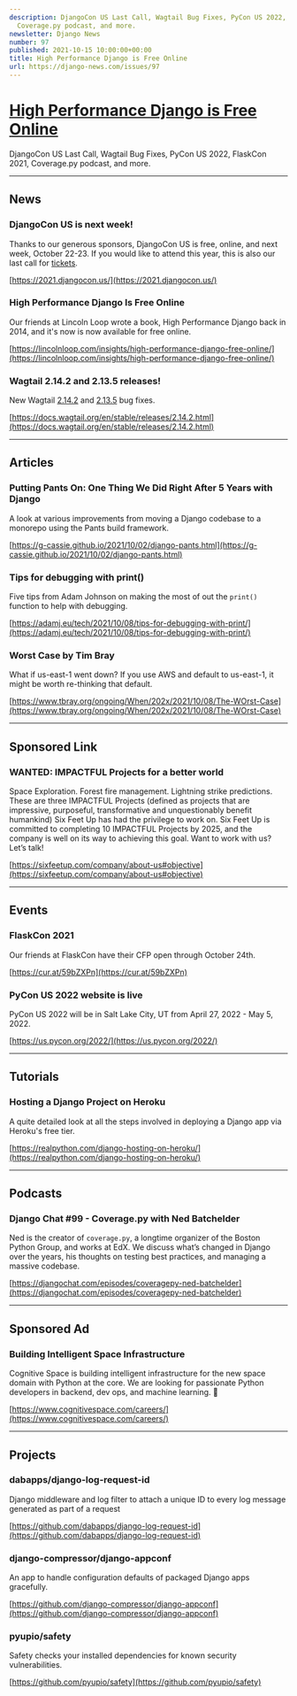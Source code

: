 ```yaml
---
description: DjangoCon US Last Call, Wagtail Bug Fixes, PyCon US 2022, FlaskCon 2021,
  Coverage.py podcast, and more.
newsletter: Django News
number: 97
published: 2021-10-15 10:00:00+00:00
title: High Performance Django is Free Online
url: https://django-news.com/issues/97
---
```


# [High Performance Django is Free Online](https://django-news.com/issues/97)

DjangoCon US Last Call, Wagtail Bug Fixes, PyCon US 2022, FlaskCon 2021, Coverage.py podcast, and more.

----

## News

### DjangoCon US is next week! 

<p>Thanks to our generous sponsors, DjangoCon US is free, online, and next week, October 22-23. If you would like to attend this year, this is also our last call for <a href="https://cur.at/kegcnzf">tickets</a>.</p>

[https://2021.djangocon.us/](https://2021.djangocon.us/)

### High Performance Django Is Free Online

<p>Our friends at Lincoln Loop wrote a book, High Performance Django back in 2014, and it's now is now available for free online.</p>

[https://lincolnloop.com/insights/high-performance-django-free-online/](https://lincolnloop.com/insights/high-performance-django-free-online/)

### Wagtail 2.14.2 and 2.13.5 releases! 

<p>New Wagtail <a href="https://cur.at/8U4zSnJ">2.14.2</a> and <a href="https://cur.at/h85sRz5">2.13.5</a> bug fixes.</p>

[https://docs.wagtail.org/en/stable/releases/2.14.2.html](https://docs.wagtail.org/en/stable/releases/2.14.2.html)

----

## Articles

### Putting Pants On: One Thing We Did Right After 5 Years with Django

<p>A look at various improvements from moving a Django codebase to a monorepo using the Pants build framework.</p>

[https://g-cassie.github.io/2021/10/02/django-pants.html](https://g-cassie.github.io/2021/10/02/django-pants.html)

### Tips for debugging with print()

<p>Five tips from Adam Johnson on making the most of out the <code>print()</code> function to help with debugging.</p>

[https://adamj.eu/tech/2021/10/08/tips-for-debugging-with-print/](https://adamj.eu/tech/2021/10/08/tips-for-debugging-with-print/)

### Worst Case by Tim Bray

<p>What if us-east-1 went down? If you use AWS and default to us-east-1, it might be worth re-thinking that default.</p>

[https://www.tbray.org/ongoing/When/202x/2021/10/08/The-WOrst-Case](https://www.tbray.org/ongoing/When/202x/2021/10/08/The-WOrst-Case)

----

## Sponsored Link

### WANTED: IMPACTFUL Projects for a better world

<p>Space Exploration. Forest fire management. Lightning strike predictions. These are three IMPACTFUL Projects (defined as projects that are impressive, purposeful, transformative and unquestionably benefit humankind) Six Feet Up has had the privilege to work on. Six Feet Up is committed to completing 10 IMPACTFUL Projects by 2025, and the company is well on its way to achieving this goal. Want to work with us? Let’s talk!</p>

[https://sixfeetup.com/company/about-us#objective](https://sixfeetup.com/company/about-us#objective)

----

## Events

### FlaskCon 2021

<p>Our friends at FlaskCon have their CFP open through October 24th.</p>

[https://cur.at/59bZXPn](https://cur.at/59bZXPn)

### PyCon US 2022 website is live

<p>PyCon US 2022 will be in Salt Lake City, UT from April 27, 2022 - May 5, 2022.</p>

[https://us.pycon.org/2022/](https://us.pycon.org/2022/)

----

## Tutorials

### Hosting a Django Project on Heroku

<p>A quite detailed look at all the steps involved in deploying a Django app via Heroku's free tier.</p>

[https://realpython.com/django-hosting-on-heroku/](https://realpython.com/django-hosting-on-heroku/)

----

## Podcasts

### Django Chat #99 - Coverage.py with Ned Batchelder

<p>Ned is the creator of <code>coverage.py</code>, a longtime organizer of the Boston Python Group, and works at EdX. We discuss what’s changed in Django over the years, his thoughts on testing best practices, and managing a massive codebase.</p>

[https://djangochat.com/episodes/coveragepy-ned-batchelder](https://djangochat.com/episodes/coveragepy-ned-batchelder)

----

## Sponsored Ad

### Building Intelligent Space Infrastructure

<p>Cognitive Space is building intelligent infrastructure for the new space domain with Python at the core. We are looking for passionate Python developers in backend, dev ops, and machine learning. 🖖</p>

[https://www.cognitivespace.com/careers/](https://www.cognitivespace.com/careers/)

----

## Projects

### dabapps/django-log-request-id

<p>Django middleware and log filter to attach a unique ID to every log message generated as part of a request</p>

[https://github.com/dabapps/django-log-request-id](https://github.com/dabapps/django-log-request-id)

### django-compressor/django-appconf

<p>An app to handle configuration defaults of packaged Django apps gracefully.</p>

[https://github.com/django-compressor/django-appconf](https://github.com/django-compressor/django-appconf)

### pyupio/safety

<p>Safety checks your installed dependencies for known security vulnerabilities.</p>

[https://github.com/pyupio/safety](https://github.com/pyupio/safety)